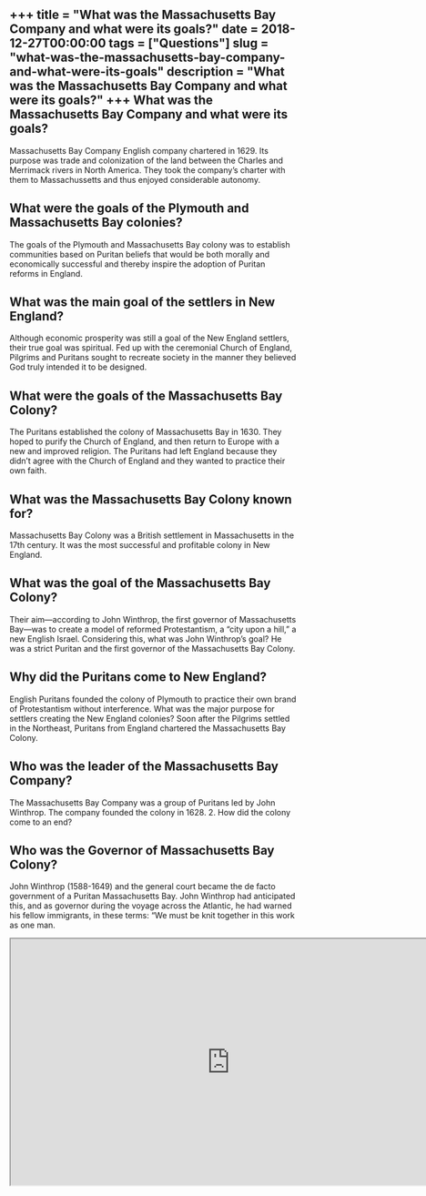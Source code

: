 +++
title = "What was the Massachusetts Bay Company and what were its goals?"
date = 2018-12-27T00:00:00
tags = ["Questions"]
slug = "what-was-the-massachusetts-bay-company-and-what-were-its-goals"
description = "What was the Massachusetts Bay Company and what were its goals?"
+++
What was the Massachusetts Bay Company and what were its goals?
---------------------------------------------------------------

Massachusetts Bay Company English company chartered in 1629. Its purpose was trade and colonization of the land between the Charles and Merrimack rivers in North America. They took the company’s charter with them to Massachussetts and thus enjoyed considerable autonomy.

What were the goals of the Plymouth and Massachusetts Bay colonies?
-------------------------------------------------------------------

The goals of the Plymouth and Massachusetts Bay colony was to establish communities based on Puritan beliefs that would be both morally and economically successful and thereby inspire the adoption of Puritan reforms in England.

What was the main goal of the settlers in New England?
------------------------------------------------------

Although economic prosperity was still a goal of the New England settlers, their true goal was spiritual. Fed up with the ceremonial Church of England, Pilgrims and Puritans sought to recreate society in the manner they believed God truly intended it to be designed.

What were the goals of the Massachusetts Bay Colony?
----------------------------------------------------

The Puritans established the colony of Massachusetts Bay in 1630. They hoped to purify the Church of England, and then return to Europe with a new and improved religion. The Puritans had left England because they didn’t agree with the Church of England and they wanted to practice their own faith.

What was the Massachusetts Bay Colony known for?
------------------------------------------------

Massachusetts Bay Colony was a British settlement in Massachusetts in the 17th century. It was the most successful and profitable colony in New England.

What was the goal of the Massachusetts Bay Colony?
--------------------------------------------------

Their aim—according to John Winthrop, the first governor of Massachusetts Bay—was to create a model of reformed Protestantism, a “city upon a hill,” a new English Israel. Considering this, what was John Winthrop’s goal? He was a strict Puritan and the first governor of the Massachusetts Bay Colony.

Why did the Puritans come to New England?
-----------------------------------------

English Puritans founded the colony of Plymouth to practice their own brand of Protestantism without interference. What was the major purpose for settlers creating the New England colonies? Soon after the Pilgrims settled in the Northeast, Puritans from England chartered the Massachusetts Bay Colony.

Who was the leader of the Massachusetts Bay Company?
----------------------------------------------------

The Massachusetts Bay Company was a group of Puritans led by John Winthrop. The company founded the colony in 1628. 2. How did the colony come to an end?

Who was the Governor of Massachusetts Bay Colony?
-------------------------------------------------

John Winthrop (1588-1649) and the general court became the de facto government of a Puritan Massachusetts Bay. John Winthrop had anticipated this, and as governor during the voyage across the Atlantic, he had warned his fellow immigrants, in these terms: “We must be knit together in this work as one man.

<iframe allow="accelerometer; autoplay; clipboard-write; encrypted-media; gyroscope; picture-in-picture" allowfullscreen="" class="__youtube_prefs__  epyt-is-override  no-lazyload" data-no-lazy="1" data-origheight="433" data-origwidth="770" data-skipgform_ajax_framebjll="" height="433" id="_ytid_23867" loading="lazy" src="https://www.youtube.com/embed/4XHc1qTuRTM?enablejsapi=1&autoplay=0&cc_load_policy=0&cc_lang_pref=&iv_load_policy=1&loop=0&modestbranding=0&rel=1&fs=1&playsinline=0&autohide=2&theme=dark&color=red&controls=1&" title="YouTube player" width="770"></iframe>